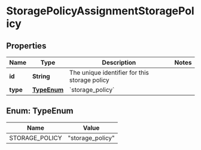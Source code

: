 

# StoragePolicyAssignmentStoragePolicy


## Properties

| Name | Type | Description | Notes |
|------------ | ------------- | ------------- | -------------|
|**id** | **String** | The unique identifier for this storage policy |  |
|**type** | [**TypeEnum**](#TypeEnum) | &#x60;storage_policy&#x60; |  |



## Enum: TypeEnum

| Name | Value |
|---- | -----|
| STORAGE_POLICY | &quot;storage_policy&quot; |



